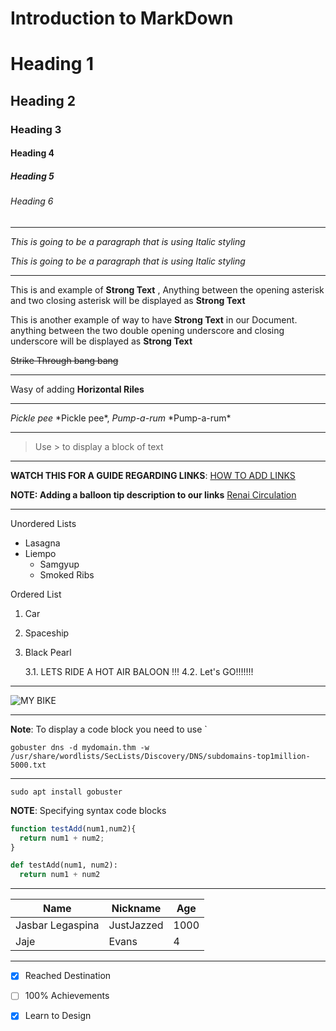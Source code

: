 # Introduction to MarkDown

<!--HEADING-->
# Heading 1

## Heading 2

### Heading 3

#### Heading 4

##### Heading 5

###### Heading 6

---

<!--Italics-->

_This is going to be a paragraph that is using  Italic styling_

*This is going to be a paragraph that is using  Italic styling*

---
<!--Strong-->

This is and example of **Strong Text** , Anything between the opening asterisk and two closing asterisk will be displayed as **Strong Text**

This is another example of way to have __Strong Text__ in our Document. anything between the two double opening underscore and closing underscore will 
be displayed as __Strong Text__

<!--Strike Through-->

~~Strike Through bang bang~~

---

<!--Horizontal rule-->

Wasy of adding __Horizontal Riles__

___

<!--  Escape Character Rule with Backslash  -->
*Pickle pee* \*Pickle pee*, *Pump-a-rum* \*Pump-a-rum*

--- 

<!--  Blockquote Rule -->
> Use \> to display a block of text

---
<!--  Links  -->

**WATCH THIS FOR A GUIDE REGARDING LINKS**:
[HOW TO ADD LINKS](https://www.youtube.com/watch?v=9czg4DSaRTM&list=PLHztOObXYCYGL2DNt5yVzeTyyyohG50tv&index=9)

__NOTE: Adding a balloon tip description to our links__
[Renai Circulation](https://www.youtube.com/watch?v=RQmEERvqq70/ "Everybody's Circulation")

---
<!--  Unordered Lists -->

Unordered Lists
* Lasagna
* Liempo
  * Samgyup
  * Smoked Ribs

<!--  Ordered Lists -->

Ordered List
1. Car
2. Spaceship
3. Black Pearl

    3.1. LETS RIDE A HOT AIR BALOON !!!
    4.2. Let's GO!!!!!!!
    
---
<!-- ADD IMAGE -->
![MY BIKE](https://www.pexels.com/photo/hot-air-ballons-in-the-sky-2325446/)

---

<!-- Code Block -->

**Note**: To display a code block you need to use \`

`gobuster dns -d mydomain.thm -w /usr/share/wordlists/SecLists/Discovery/DNS/subdomains-top1million-5000.txt`

---

<!-- GitHub Flavor Set of Code Block -->

```install gobuster
sudo apt install gobuster
```

**NOTE**: Specifying syntax code blocks

```javascript
function testAdd(num1,num2){
  return num1 + num2;
}
```

```python
def testAdd(num1, num2):
  return num1 + num2
```

---

<!-- Table Rules -->
|  Name  | Nickname|  Age  |
|--------|---------|-------|
| Jasbar Legaspina| JustJazzed |   1000  |
| Jaje | Evans |   4  |

---

<!-- Task Lists -->
* [x] Reached Destination
* [ ] 100% Achievements
* [x] Learn to Design

